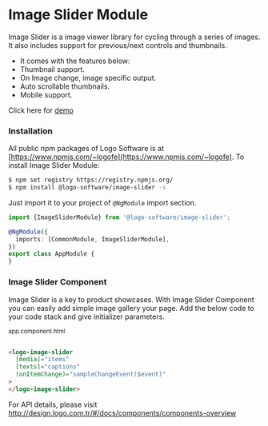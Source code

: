 # Image Slider Module

Image Slider is a image viewer library for cycling through a series of images. It also includes support for
previous/next controls and thumbnails.

* It comes with the features below:
* Thumbnail support.
* On Image change, image specific output.
* Auto scrollable thumbnails.
* Mobile support.

Click here for [demo](http://design.logo.com.tr/#/docs/components/image-slider-module#imageslidermodule)

### Installation

All public npm packages of Logo Software is at [https://www.npmjs.com/~logofe](https://www.npmjs.com/~logofe). To
install Image Slider Module:

```bash
$ npm set registry https://registry.npmjs.org/
$ npm install @logo-software/image-slider -s
```

Just import it to your project of `@NgModule` import section.

```typescript
import {ImageSliderModule} from '@logo-software/image-slider';

@NgModule({
  imports: [CommonModule, ImageSliderModule],
})
export class AppModule {
}
```

### Image Slider Component

Image Slider is a key to product showcases. With Image Slider Component you can easily add simple image gallery your
page. Add the below code to your code stack and give initializer parameters.

<sub>app.component.html</sub>

```html

<logo-image-slider
  [media]="items"
  [texts]="captions"
  (onItemChange)="sampleChangeEvent($event)"
>
</logo-image-slider>
```

For API details, please visit http://design.logo.com.tr/#/docs/components/components-overview
